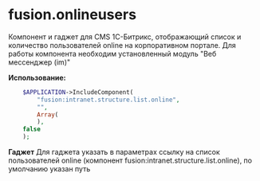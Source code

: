 fusion.onlineusers
===================

Компонент и гаджет для CMS 1С-Битрикс, отображающий список и количество пользователей online на корпоративном портале.
Для работы компонента необходим установленный модуль "Веб мессенджер (im)"

**Использование:**

```php
	$APPLICATION->IncludeComponent(
		"fusion:intranet.structure.list.online",
		"",
		Array(
		),
	false
	);
```

**Гаджет**
Для гаджета указать в параметрах ссылку на список пользователей online (компонент fusion:intranet.structure.list.online), по умолчанию указан путь

```php

```
